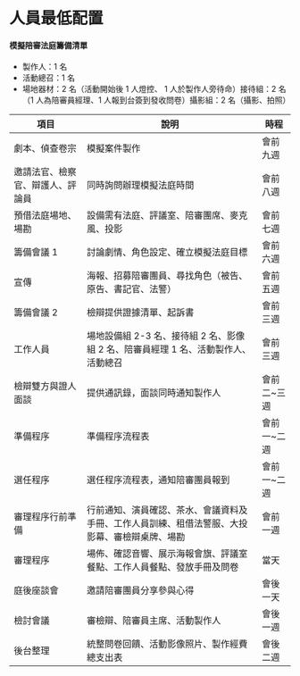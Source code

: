 # 人員最低配置
#### 模擬陪審法庭籌備清單

* 製作人：1 名
* 活動總召：1 名
* 場地器材：2 名（活動開始後 1 人燈控、 1 人於製作人旁待命）接待組：2 名（1 人為陪審員經理、1 人報到台簽到發收問卷）攝影組：2 名（攝影、拍照）

<table>
    <thead>
        <tr>
            <th>項目</th>
            <th>說明</th>
            <th>時程</th>
        </tr>
    </thead>
    <tbody>
        <tr>
            <td>劇本、偵查卷宗</td>
            <td>模擬案件製作</td>
            <td>會前九週</td>
        </tr>
        <tr>
            <td>邀請法官、檢察官、辯護人、評論員</td>
            <td>同時詢問辦理模擬法庭時間</td>
            <td>會前八週</td>
        </tr>
        <tr>
            <td>預借法庭場地、場勘</td>
            <td>設備需有法庭、評議室、陪審團席、麥克風、投影</td>
            <td>會前七週</td>
        </tr>
        <tr>
            <td>籌備會議 1</td>
            <td>討論劇情、角色設定、確立模擬法庭目標</td>
            <td>會前六週</td>
        </tr>
        <tr>
            <td>宣傳</td>
            <td>海報、招募陪審團員、尋找角色（被告、原告、書記官、法警）</td>
            <td>會前五週</td>
        </tr>
        <tr>
            <td>籌備會議 2</td>
            <td>檢辯提供證據清單、起訴書</td>
            <td>會前三週</td>
        </tr>
        <tr>
            <td>工作人員</td>
            <td>場地設備組 2-3 名、接待組 2 名、影像組 2 名、陪審員經理 1 名、活動製作人、活動總召</td>
            <td>會前三週</td>
        </tr>
        <tr>
            <td>檢辯雙方與證人面談</td>
            <td>提供通訊錄，面談同時通知製作人</td>
            <td>會前二~三週</td>
        </tr>
        <tr>
            <td>準備程序</td>
            <td>準備程序流程表</td>
            <td>會前一~二週</td>
        </tr>
        <tr>
            <td>選任程序</td>
            <td>選任程序流程表，通知陪審團員報到</td>
            <td>會前一~二週</td>
        </tr>
        <tr>
            <td>審理程序行前準備</td>
            <td>行前通知、演員確認、茶水、會議資料及手冊、工作人員訓練、租借法警服、大投影幕、審檢辯桌牌、場勘</td>
            <td>會前一週</td>
        </tr>
        <tr>
            <td>審理程序</td>
            <td>場佈、確認音響、展示海報會旗、評議室餐點、工作人員餐點、發放手冊及問卷</td>
            <td>當天</td>
        </tr>
        <tr>
            <td>庭後座談會</td>
            <td>邀請陪審團員分享參與心得</td>
            <td>會後一天</td>
        </tr>
        <tr>
            <td>檢討會議</td>
            <td>審檢辯、陪審員主席、活動製作人</td>
            <td>會後一週</td>
        </tr>
        <tr>
            <td>後台整理</td>
            <td>統整問卷回饋、活動影像照片、製作經費總支出表</td>
            <td>會後二週</td>
        </tr>
    </tbody>
</table>
